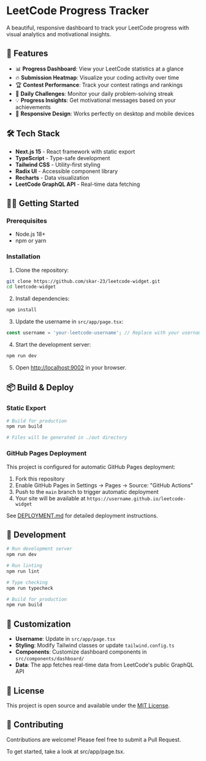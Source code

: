 # LeetCode Progress Tracker

A beautiful, responsive dashboard to track your LeetCode progress with visual analytics and motivational insights.

## 🚀 Features

- 📊 **Progress Dashboard**: View your LeetCode statistics at a glance
- 🔥 **Submission Heatmap**: Visualize your coding activity over time
- 🏆 **Contest Performance**: Track your contest ratings and rankings
- 🎯 **Daily Challenges**: Monitor your daily problem-solving streak
- 💡 **Progress Insights**: Get motivational messages based on your achievements
- 📱 **Responsive Design**: Works perfectly on desktop and mobile devices

## 🛠️ Tech Stack

- **Next.js 15** - React framework with static export
- **TypeScript** - Type-safe development
- **Tailwind CSS** - Utility-first styling
- **Radix UI** - Accessible component library
- **Recharts** - Data visualization
- **LeetCode GraphQL API** - Real-time data fetching

## 🏃‍♂️ Getting Started

### Prerequisites

- Node.js 18+ 
- npm or yarn

### Installation

1. Clone the repository:
```bash
git clone https://github.com/skar-23/leetcode-widget.git
cd leetcode-widget
```

2. Install dependencies:
```bash
npm install
```

3. Update the username in `src/app/page.tsx`:
```typescript
const username = 'your-leetcode-username'; // Replace with your username
```

4. Start the development server:
```bash
npm run dev
```

5. Open [http://localhost:9002](http://localhost:9002) in your browser.

## 📦 Build & Deploy

### Static Export

```bash
# Build for production
npm run build

# Files will be generated in ./out directory
```

### GitHub Pages Deployment

This project is configured for automatic GitHub Pages deployment:

1. Fork this repository
2. Enable GitHub Pages in Settings → Pages → Source: "GitHub Actions"
3. Push to the `main` branch to trigger automatic deployment
4. Your site will be available at `https://username.github.io/leetcode-widget`

See [DEPLOYMENT.md](./DEPLOYMENT.md) for detailed deployment instructions.

## 🧪 Development

```bash
# Run development server
npm run dev

# Run linting
npm run lint

# Type checking
npm run typecheck

# Build for production
npm run build
```

## 🎨 Customization

- **Username**: Update in `src/app/page.tsx`
- **Styling**: Modify Tailwind classes or update `tailwind.config.ts`
- **Components**: Customize dashboard components in `src/components/dashboard/`
- **Data**: The app fetches real-time data from LeetCode's public GraphQL API

## 📝 License

This project is open source and available under the [MIT License](LICENSE).

## 🤝 Contributing

Contributions are welcome! Please feel free to submit a Pull Request.

To get started, take a look at src/app/page.tsx.
